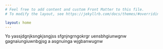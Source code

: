 ```yaml
---
# Feel free to add content and custom Front Matter to this file.
# To modify the layout, see https://jekyllrb.com/docs/themes/#overriding-theme-defaults

layout: home
---
```

Yo yassjdgnjksngkjsngjss sfgnjngrngokrgr uensbhgiunwgnw gagnaiungiuwnbgjsg a asgnuinga wjgbanwugnw
